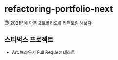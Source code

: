 # refactoring-portfolio-next
😇 2021년에 만든 포트폴리오를 리팩토링 해보쟈 


## 스타벅스 프로젝트
- Arc 브라우저 Pull Request 테스트